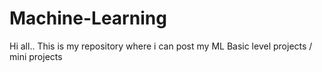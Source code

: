 # Machine-Learning
Hi all.. This is my repository where i can post my ML Basic level projects / mini projects
